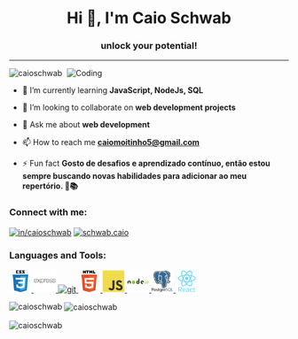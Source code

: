<h1 align="center">Hi 👋, I'm Caio Schwab</h1>
<h3 align="center">unlock your potential!</h3>
<hr height="1">
<img align="right" alt="Coding" width="400" src="https://www.mygo.ge/uploads/blog/1584023795.jpg">

<p align="left"> <img src="https://komarev.com/ghpvc/?username=caioschwab&label=Profile%20views&color=0e75b6&style=flat" alt="caioschwab" /> </p>

- 🌱 I’m currently learning **JavaScript, NodeJs, SQL**

- 👯 I’m looking to collaborate on **web development projects**

- 💬 Ask me about **web development**

- 📫 How to reach me **caiomoitinho5@gmail.com**

- ⚡ Fun fact **Gosto de desafios e aprendizado contínuo, então estou sempre buscando novas habilidades para adicionar ao meu repertório. 🌟📚**

<h3 align="left">Connect with me:</h3>
<p align="left">
<a href="www.linkedin.com/in/caioschwab" target="blank"><img align="center" src="https://raw.githubusercontent.com/rahuldkjain/github-profile-readme-generator/master/src/images/icons/Social/linked-in-alt.svg" alt="in/caioschwab" height="30" width="40" /></a>
<a href="https://instagram.com/schwab.caio" target="blank"><img align="center" src="https://raw.githubusercontent.com/rahuldkjain/github-profile-readme-generator/master/src/images/icons/Social/instagram.svg" alt="schwab.caio" height="30" width="40" /></a>
</p>

<h3 align="left">Languages and Tools:</h3>
<p align="left"> <a href="https://www.w3schools.com/css/" target="_blank" rel="noreferrer"> <img src="https://raw.githubusercontent.com/devicons/devicon/master/icons/css3/css3-original-wordmark.svg" alt="css3" width="40" height="40"/> </a> <a href="https://expressjs.com" target="_blank" rel="noreferrer"> <img src="https://raw.githubusercontent.com/devicons/devicon/master/icons/express/express-original-wordmark.svg" alt="express" width="40" height="40"/> </a> <a href="https://git-scm.com/" target="_blank" rel="noreferrer"> <img src="https://www.vectorlogo.zone/logos/git-scm/git-scm-icon.svg" alt="git" width="40" height="40"/> </a> <a href="https://www.w3.org/html/" target="_blank" rel="noreferrer"> <img src="https://raw.githubusercontent.com/devicons/devicon/master/icons/html5/html5-original-wordmark.svg" alt="html5" width="40" height="40"/> </a> <a href="https://developer.mozilla.org/en-US/docs/Web/JavaScript" target="_blank" rel="noreferrer"> <img src="https://raw.githubusercontent.com/devicons/devicon/master/icons/javascript/javascript-original.svg" alt="javascript" width="40" height="40"/> </a> <a href="https://nodejs.org" target="_blank" rel="noreferrer"> <img src="https://raw.githubusercontent.com/devicons/devicon/master/icons/nodejs/nodejs-original-wordmark.svg" alt="nodejs" width="40" height="40"/> </a> <a href="https://www.postgresql.org" target="_blank" rel="noreferrer"> <img src="https://raw.githubusercontent.com/devicons/devicon/master/icons/postgresql/postgresql-original-wordmark.svg" alt="postgresql" width="40" height="40"/> </a> <a href="https://reactjs.org/" target="_blank" rel="noreferrer"> <img src="https://raw.githubusercontent.com/devicons/devicon/master/icons/react/react-original-wordmark.svg" alt="react" width="40" height="40"/> </a> </p>

<p><img align="left" src="https://github-readme-stats.vercel.app/api/top-langs?username=caioschwab&show_icons=true&locale=en&layout=compact" alt="caioschwab" /></p>

<p>&nbsp;<img align="center" src="https://github-readme-stats.vercel.app/api?username=caioschwab&show_icons=true&locale=en" alt="caioschwab" /></p>

<p><img align="center" src="https://github-readme-streak-stats.herokuapp.com/?user=caioschwab&" alt="caioschwab" /></p>
